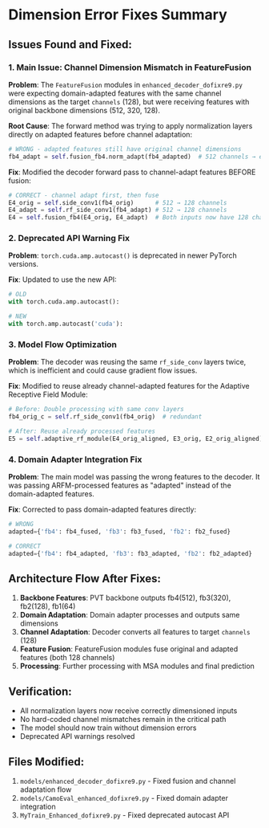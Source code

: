 # Dimension Error Fixes Summary

## Issues Found and Fixed:

### 1. **Main Issue: Channel Dimension Mismatch in FeatureFusion**
**Problem**: The `FeatureFusion` modules in `enhanced_decoder_dofixre9.py` were expecting domain-adapted features with the same channel dimensions as the target `channels` (128), but were receiving features with original backbone dimensions (512, 320, 128).

**Root Cause**: The forward method was trying to apply normalization layers directly on adapted features before channel adaptation:
```python
# WRONG - adapted features still have original channel dimensions
fb4_adapt = self.fusion_fb4.norm_adapt(fb4_adapted)  # 512 channels → expected 128
```

**Fix**: Modified the decoder forward pass to channel-adapt features BEFORE fusion:
```python
# CORRECT - channel adapt first, then fuse
E4_orig = self.side_conv1(fb4_orig)      # 512 → 128 channels
E4_adapt = self.rf_side_conv1(fb4_adapt) # 512 → 128 channels  
E4 = self.fusion_fb4(E4_orig, E4_adapt)  # Both inputs now have 128 channels
```

### 2. **Deprecated API Warning Fix**
**Problem**: `torch.cuda.amp.autocast()` is deprecated in newer PyTorch versions.

**Fix**: Updated to use the new API:
```python
# OLD
with torch.cuda.amp.autocast():

# NEW  
with torch.amp.autocast('cuda'):
```

### 3. **Model Flow Optimization**
**Problem**: The decoder was reusing the same `rf_side_conv` layers twice, which is inefficient and could cause gradient flow issues.

**Fix**: Modified to reuse already channel-adapted features for the Adaptive Receptive Field Module:
```python
# Before: Double processing with same conv layers
fb4_orig_c = self.rf_side_conv1(fb4_orig)  # redundant

# After: Reuse already processed features  
E5 = self.adaptive_rf_module(E4_orig_aligned, E3_orig, E2_orig_aligned)
```

### 4. **Domain Adapter Integration Fix**
**Problem**: The main model was passing the wrong features to the decoder. It was passing ARFM-processed features as "adapted" instead of the domain-adapted features.

**Fix**: Corrected to pass domain-adapted features directly:
```python
# WRONG
adapted={'fb4': fb4_fused, 'fb3': fb3_fused, 'fb2': fb2_fused}

# CORRECT
adapted={'fb4': fb4_adapted, 'fb3': fb3_adapted, 'fb2': fb2_adapted}
```

## Architecture Flow After Fixes:

1. **Backbone Features**: PVT backbone outputs fb4(512), fb3(320), fb2(128), fb1(64)
2. **Domain Adaptation**: Domain adapter processes and outputs same dimensions
3. **Channel Adaptation**: Decoder converts all features to target `channels` (128)
4. **Feature Fusion**: FeatureFusion modules fuse original and adapted features (both 128 channels)
5. **Processing**: Further processing with MSA modules and final prediction

## Verification:
- All normalization layers now receive correctly dimensioned inputs
- No hard-coded channel mismatches remain in the critical path
- The model should now train without dimension errors
- Deprecated API warnings resolved

## Files Modified:
1. `models/enhanced_decoder_dofixre9.py` - Fixed fusion and channel adaptation flow
2. `models/CamoEval_enhanced_dofixre9.py` - Fixed domain adapter integration  
3. `MyTrain_Enhanced_dofixre9.py` - Fixed deprecated autocast API
